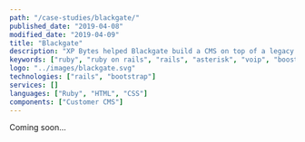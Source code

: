 ```yaml
---
path: "/case-studies/blackgate/"
published_date: "2019-04-08"
modified_date: "2019-04-09"
title: "Blackgate"
description: "XP Bytes helped Blackgate build a CMS on top of a legacy system using Ruby on Rails, Bootstrap and custom scripts."
keywords: ["ruby", "ruby on rails", "rails", "asterisk", "voip", "boostrap"]
logo: "../images/blackgate.svg"
technologies: ["rails", "bootstrap"]
services: []
languages: ["Ruby", "HTML", "CSS"]
components: ["Customer CMS"]
---
```


Coming soon...
